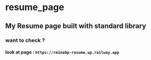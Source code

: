 # resume_page


## My Resume page built with standard library 

### want to check ? 

#### look at page : `https://rminebp-resume.up.railway.app`

